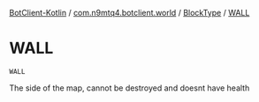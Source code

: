 [BotClient-Kotlin](../../index.md) / [com.n9mtq4.botclient.world](../index.md) / [BlockType](index.md) / [WALL](.)


# WALL

`WALL`

The side of the map, cannot be destroyed and
doesnt have health



